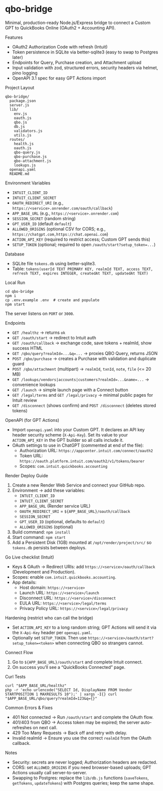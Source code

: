 # qbo-bridge

Minimal, production-ready Node.js/Express bridge to connect a Custom GPT to QuickBooks Online (OAuth2 + Accounting API).

Features
- OAuth2 Authorization Code with refresh (Intuit)
- Token persistence in SQLite via better-sqlite3 (easy to swap to Postgres later)
- Endpoints for Query, Purchase creation, and Attachment upload
- Input validation with zod, structured errors, security headers via helmet, pino logging
- OpenAPI 3.1 spec for easy GPT Actions import

Project Layout
```
qbo-bridge/
  package.json
  server.js
  lib/
    env.js
    oauth.js
    qbo.js
    db.js
    validators.js
    utils.js
  routes/
    health.js
    oauth.js
    qbo-query.js
    qbo-purchase.js
    qbo-attachment.js
    lookups.js
  openapi.yaml
  README.md
```

Environment Variables
- `INTUIT_CLIENT_ID`
- `INTUIT_CLIENT_SECRET`
- `OAUTH_REDIRECT_URI` (e.g., `https://<service>.onrender.com/oauth/callback`)
- `APP_BASE_URL` (e.g., `https://<service>.onrender.com`)
- `SESSION_SECRET` (random string)
- `GPT_USER_ID` (default `default`)
- `ALLOWED_ORIGINS` (optional CSV for CORS; e.g., `https://chatgpt.com,https://chat.openai.com`)
 - `ACTION_API_KEY` (required to restrict access; Custom GPT sends this)
 - `SETUP_TOKEN` (optional; required to open `/oauth/start?setup_token=...`)

Database
- SQLite file `tokens.db` using better-sqlite3.
- Table: `tokens(userId TEXT PRIMARY KEY, realmId TEXT, access TEXT, refresh TEXT, expires INTEGER, createdAt TEXT, updatedAt TEXT)`

Local Run
```
cd qbo-bridge
npm i
cp .env.example .env  # create and populate
npm start
```
The server listens on `PORT` or `3000`.

Endpoints
- `GET /healthz` → returns `ok`
- `GET /oauth/start` → redirect to Intuit auth
- `GET /oauth/callback` → exchange code, save tokens + realmId, show success HTML
- `GET /qbo/query?realmId=...&q=...` → proxies QBO Query, returns JSON
- `POST /qbo/purchase` → creates a Purchase with validation and duplicate guard
- `POST /qbo/attachment` (multipart) → `realmId`, `txnId`, `note`, `file` (<= 20 MB)
- `GET /lookups/vendors|accounts|customers?realmId=...&name=...` → convenience lookups
 - `GET /launch` → simple launch page with a Connect button
 - `GET /legal/terms` and `GET /legal/privacy` → minimal public pages for Intuit review
 - `GET /disconnect` (shows confirm) and `POST /disconnect` (deletes stored tokens)

OpenAPI (for GPT Actions)
- Import `openapi.yaml` into your Custom GPT. It declares an API key header security scheme (`X-Api-Key`). Set its value to your `ACTION_API_KEY` in the GPT builder so all calls include it.
- OAuth settings to use in ChatGPT (commented at end of the file):
  - Authorization URL: `https://appcenter.intuit.com/connect/oauth2`
  - Token URL: `https://oauth.platform.intuit.com/oauth2/v1/tokens/bearer`
  - Scopes: `com.intuit.quickbooks.accounting`

Render Deploy Guide
1) Create a new Render Web Service and connect your GitHub repo.
2) Environment → add these variables:
   - `INTUIT_CLIENT_ID`
   - `INTUIT_CLIENT_SECRET`
   - `APP_BASE_URL` (Render service URL)
   - `OAUTH_REDIRECT_URI` = `${APP_BASE_URL}/oauth/callback`
   - `SESSION_SECRET`
   - `GPT_USER_ID` (optional, defaults to `default`)
   - `ALLOWED_ORIGINS` (optional)
3) Build command: `npm install`
4) Start command: `npm start`
5) Add a Persistent Disk (1GB) mounted at `/opt/render/project/src/` so `tokens.db` persists between deploys.

Go Live checklist (Intuit)
- Keys & OAuth → Redirect URIs: add `https://<service>/oauth/callback` (Development and Production).
- Scopes: enable `com.intuit.quickbooks.accounting`.
- App details:
  - Host domain: `https://<service>`
  - Launch URL: `https://<service>/launch`
  - Disconnect URL: `https://<service>/disconnect`
  - EULA URL: `https://<service>/legal/terms`
  - Privacy Policy URL: `https://<service>/legal/privacy`

Hardening (restrict who can call the bridge)
- Set `ACTION_API_KEY` to a long random string; GPT Actions will send it via the `X-Api-Key` header per `openapi.yaml`.
- Optionally set `SETUP_TOKEN`. Then use `https://<service>/oauth/start?setup_token=<token>` when connecting QBO so strangers cannot.

Connect Flow
1) Go to `${APP_BASE_URL}/oauth/start` and complete Intuit connect.
2) On success you’ll see a “QuickBooks Connected” page.

Curl Tests
```
curl "$APP_BASE_URL/healthz"
php -r 'echo urlencode("SELECT Id, DisplayName FROM Vendor STARTPOSITION 1 MAXRESULTS 10");' | xargs -I{} curl "$APP_BASE_URL/qbo/query?realmId=123&q={}"
```

Common Errors & Fixes
- 401 Not connected → Run `/oauth/start` and complete the OAuth flow.
- 401/403 from QBO → Access token may be expired; the server auto-refreshes on next call.
- 429 Too Many Requests → Back off and retry with delay.
- Invalid realmId → Ensure you use the correct `realmId` from the OAuth callback.

Notes
- Security: secrets are never logged; Authorization headers are redacted.
- CORS: set `ALLOWED_ORIGINS` if you need browser-based uploads; GPT Actions usually call server-to-server.
- Swapping to Postgres: replace the `lib/db.js` functions (`saveTokens`, `getTokens`, `updateTokens`) with Postgres queries; keep the same shape.
